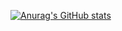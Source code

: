 [![Anurag's GitHub stats](https://github-readme-stats.vercel.app/api?username=jeevva&show_icons=true&theme=dark)](https://github.com/anuraghazra/github-readme-stats)
